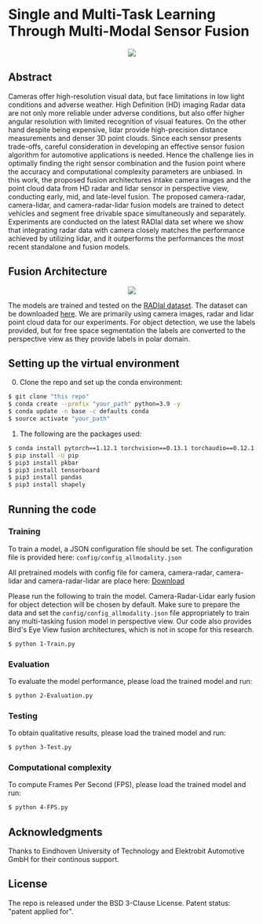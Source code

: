 # Single and Multi-Task Learning Through Multi-Modal Sensor Fusion

<p align="center">
  <img src="images/ieeeiv_overview_v2.png" div align=center>
</p> 

## Abstract
Cameras offer high-resolution visual data, but face limitations in low light conditions and adverse weather. High Definition (HD) imaging Radar data are not only more reliable under adverse conditions, but also offer higher angular resolution with limited recognition of visual features. On the other hand despite being expensive, lidar provide high-precision distance measurements and denser 3D point clouds. Since each sensor presents trade-offs, careful consideration in developing an effective sensor fusion algorithm for automotive applications is needed. Hence the challenge lies in optimally finding the right sensor combination and the fusion point where the accuracy and computational complexity parameters are unbiased. In this work, the proposed fusion architectures intake camera images and the point cloud data from HD radar and lidar sensor in perspective view, conducting early, mid, and late-level fusion. The proposed camera-radar, camera-lidar, and camera-radar-lidar fusion models are trained to detect vehicles and segment free drivable space simultaneously and separately. Experiments are conducted on the latest RADIal data set where we show that integrating radar data with camera closely matches the performance achieved by utilizing lidar, and it outperforms the performances the most recent standalone and fusion models. 


## Fusion Architecture
<p align="center">
  <img src="images/detailed_arch.png" div align=center>
</p>

The models are trained and tested on the [RADIal dataset](https://github.com/valeoai/RADIal/tree/main). The dataset can be downloaded
[here](https://github.com/valeoai/RADIal/tree/main#labels:~:text=Download%20instructions). We are primarily using camera images, radar and lidar point cloud data for our experiments. For object detection, we use the labels provided, but for free space segmentation the labels are converted to the perspective view as they provide labels in polar domain.

## Setting up the virtual environment
0. Clone the repo and set up the conda environment:
```bash
$ git clone "this repo"
$ conda create --prefix "your_path" python=3.9 -y
$ conda update -n base -c defaults conda
$ source activate "your_path"
```

1. The following are the packages used:
```bash
$ conda install pytorch==1.12.1 torchvision==0.13.1 torchaudio==0.12.1 cudatoolkit=11.3 -c pytorch
$ pip install -U pip
$ pip3 install pkbar
$ pip3 install tensorboard
$ pip3 install pandas
$ pip3 install shapely
```
## Running the code

### Training
To train a model, a JSON configuration file should be set. 
The configuration file is provided here: `config/config_allmodality.json`

All pretrained models with config file for camera, camera-radar, camera-lidar and camera-radar-lidar are place here: [Download](https://drive.google.com/drive/folders/1LWGNDl83KXffw0y70bqBalbg2APYaLhC?usp=drive_link)

Please run the following to train the model. Camera-Radar-Lidar early fusion for object detection will be chosen by default. Make sure to prepare the data and set the `config/config_allmodality.json` file appropriately to train any multi-tasking fusion model in perspective view. Our code also provides Bird's Eye View fusion architectures, which is not in scope for this research. 
```bash
$ python 1-Train.py
```
### Evaluation
To evaluate the model performance, please load the trained model and run:
```bash
$ python 2-Evaluation.py
```
### Testing
To obtain qualitative results, please load the trained model and run:
```bash
$ python 3-Test.py
```
### Computational complexity
To compute Frames Per Second (FPS), please load the trained model and run:
```bash
$ python 4-FPS.py
```
## Acknowledgments
Thanks to Eindhoven University of Technology and Elektrobit Automotive GmbH for their continous support.

## License
The repo is released under the BSD 3-Clause License.
Patent status: "patent applied for".
